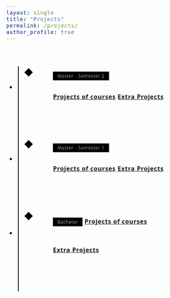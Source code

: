 ```yaml
---
layout: single
title: "Projects"
permalink: /projects/
author_profile: true
---
```


<style>
/* Insert the CSS code here */
/* Variables */
:root {
  --color-1: black;
  --color-2: white;
  --color-3: rgb(168, 50, 121);
}

/* Fonts */
@import url('https://fonts.googleapis.com/css?family=Open+Sans:300,700');

body {
  font-family: 'Open Sans', 'Helvetica Neue', Helvetica, Arial, sans-serif;
  font-size: 1em;
  font-weight: 300;
  line-height: 1.5;
  letter-spacing: 0.05em;
}

/* Layout */
* {
  box-sizing: border-box;
}

/* Styling */
.timeline {
  margin: 4em auto;
  position: relative;
  max-width: 46em;
}

.timeline:before {
  background-color: var(--color-1);
  content: '';
  margin-left: -1px;
  position: absolute;
  top: 0;
  left: 2em;
  width: 2px;
  height: 100%;
}

.timeline-event {
  position: relative;
}

.timeline-event:hover .timeline-event-icon {
  transform: rotate(-45deg);
  background-color: var(--color-3);
}

.timeline-event:hover .timeline-event-thumbnail {
  box-shadow: inset 40em 0 0 0 var(--color-3);
}

.timeline-event-copy {
  padding: 2em;
  position: relative;
  top: -1.875em;
  left: 4em;
  width: 80%;
}

.timeline-event-copy h3 {
  font-size: 1.75em;
}

.timeline-event-copy h4 {
  font-size: 1.2em;
  margin-bottom: 1.2em;
}

.timeline-event-copy strong {
  font-weight: 700;
}

.timeline-event-copy p:not(.timeline-event-thumbnail) {
  padding-bottom: 1.2em;
}

.timeline-event-icon {
  transition: transform 0.2s ease-in;
  transform: rotate(45deg);
  background-color: var(--color-1);
  outline: 10px solid var(--color-2);
  display: block;
  margin: 0.5em 0.5em 0.5em -0.5em;
  position: absolute;
  top: 0;
  left: 2em;
  width: 1em;
  height: 1em;
}

.timeline-event-thumbnail {
  transition: box-shadow 0.5s ease-in 0.1s;
  color: var(--color-2);
  font-size: 0.75em;
  background-color: var(--color-1);
  box-shadow: inset 0 0 0 0em #ef795a;
  display: inline-block;
  margin-bottom: 1.2em;
  padding: 0.25em 1em 0.2em 1em;
}

a.project-link {
  color: #007bff;
  text-decoration: none;
}

a.project-link:hover {
  text-decoration: underline;
}

.dropdown {
  position: relative;
  display: inline-block;
}

.dropdown-content {
  display: none;
  position: absolute;
  background-color: #f9f9f9;
  box-shadow: 0px 8px 16px 0px rgba(0, 0, 0, 0.2);
  z-index: 1;
}

.dropdown:hover .dropdown-content {
  display: block;
}

.dropdown-item {
  padding: 12px 16px;
  text-decoration: none;
  display: block;
}

.dropdown-item:hover {
  background-color: #f1f1f1;
}
</style>

<ul class="timeline">
  <li class="timeline-event">
    <label class="timeline-event-icon"></label>
    <div class="timeline-event-copy">
      <p class="timeline-event-thumbnail">Master - Semester 2</p>
      <div class="dropdown">
        <p><strong><u>Projects of courses</u></strong></p>
        <div class="dropdown-content">
          <a href="/projects/Master-Semester2/project1/" class="dropdown-item">Project1</a>
          <a href="/projects/Master-Semester2/project2/" class="dropdown-item">Project2</a>
        </div>
      </div>
      <div class="dropdown">
        <p><strong><u>Extra Projects</u></strong></p>
        <div class="dropdown-content">
          <a href="/projects/Master-Semester2/extra-project1/" class="dropdown-item">Extra Project1</a>
          <a href="/projects/Master-Semester2/extra-project2/" class="dropdown-item">Extra Project2</a>
        </div>
      </div>
    </div>
  </li>
<li class="timeline-event">
    <label class="timeline-event-icon"></label>
    <div class="timeline-event-copy">
        <p class="timeline-event-thumbnail">Master - Semester 1</p>
        <div class="dropdown">
            <p><strong><u>Projects of courses</u></strong></p>
            <div class="dropdown-content">
                <a href="/projects/Master-Semester1/projectA/" class="dropdown-item">ProjectA</a>
                <a href="/projects/Master-Semester1/projectB/" class="dropdown-item">ProjectB</a>
            </div>
        </div>
        <div class="dropdown">
            <p><strong><u>Extra Projects</u></strong></p>
            <div class="dropdown-content">
                <a href="/projects/Master-Semester1/extra-project1/" class="dropdown-item">Extra Project1</a>
                <a href="/projects/Master-Semester1/extra-project2/" class="dropdown-item">Extra Project2</a>
            </div>
        </div>
    </div>
</li>
<li class="timeline-event">
    <label class="timeline-event-icon"></label>
    <div class="timeline-event-copy">
        <p class="timeline-event-thumbnail">Bachelor</p>
        <div class="dropdown">
            <p><strong><u>Projects of courses</u></strong></p>
            <div class="dropdown-content">
                <a href="/projects/Bachelor/projectX/" class="dropdown-item">ProjectX</a>
                <a href="/projects/Bachelor/projectY/" class="dropdown-item">ProjectY</a>
            </div>
        </div>
        <div class="dropdown">
            <p><strong><u>Extra Projects</u></strong></p>
            <div class="dropdown-content">
                <a href="/projects/Bachelor/extra-projectX/" class="dropdown-item">Extra ProjectX</a>
                <a href="/projects/Bachelor/extra-projectY/" class="dropdown-item">Extra ProjectY</a>
            </div>
        </
        </div>
    </div>
</li>
</ul>
